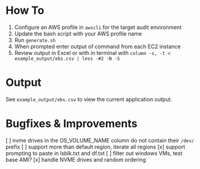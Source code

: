 # How To 
1. Configure an AWS profile in `awscli` for the target audit environment   
2. Update the bash script with your AWS profile name 
3. Run `generate.sh`
4. When prompted enter output of command from each EC2 instance
5. Review output in Excel or with in terminal with `column -s, -t < example_output/ebs.csv | less -#2 -N -S`

# Output 

See `example_output/ebs.csv` to view the current application output. 

# Bugfixes & Improvements
[ ] nvme drives in the OS_VOLUME_NAME column do not contain their `/dev/` prefix 
[ ] support more than default region, iterate all regions
[x] support prompting to paste in lsblk.txt and df.txt
[ ] filter out windows VMs, test base AMI?
[x] handle NVME drives and random ordering

